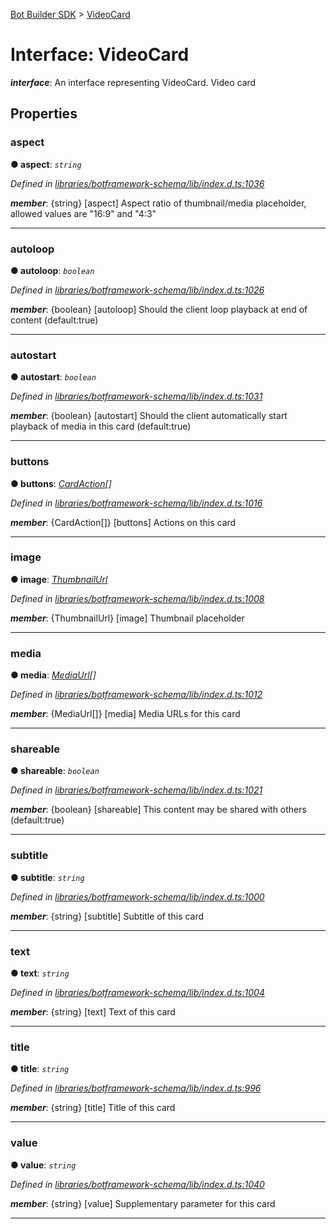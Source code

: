 [Bot Builder SDK](../README.md) > [VideoCard](../interfaces/botbuilder.videocard.md)



# Interface: VideoCard

*__interface__*: An interface representing VideoCard. Video card



## Properties
<a id="aspect"></a>

###  aspect

**●  aspect**:  *`string`* 

*Defined in [libraries/botframework-schema/lib/index.d.ts:1036](https://github.com/Microsoft/botbuilder-js/blob/ce808e0/libraries/botframework-schema/lib/index.d.ts#L1036)*


*__member__*: {string} [aspect] Aspect ratio of thumbnail/media placeholder, allowed values are "16:9" and "4:3"





___

<a id="autoloop"></a>

###  autoloop

**●  autoloop**:  *`boolean`* 

*Defined in [libraries/botframework-schema/lib/index.d.ts:1026](https://github.com/Microsoft/botbuilder-js/blob/ce808e0/libraries/botframework-schema/lib/index.d.ts#L1026)*


*__member__*: {boolean} [autoloop] Should the client loop playback at end of content (default:true)





___

<a id="autostart"></a>

###  autostart

**●  autostart**:  *`boolean`* 

*Defined in [libraries/botframework-schema/lib/index.d.ts:1031](https://github.com/Microsoft/botbuilder-js/blob/ce808e0/libraries/botframework-schema/lib/index.d.ts#L1031)*


*__member__*: {boolean} [autostart] Should the client automatically start playback of media in this card (default:true)





___

<a id="buttons"></a>

###  buttons

**●  buttons**:  *[CardAction](botbuilder.cardaction.md)[]* 

*Defined in [libraries/botframework-schema/lib/index.d.ts:1016](https://github.com/Microsoft/botbuilder-js/blob/ce808e0/libraries/botframework-schema/lib/index.d.ts#L1016)*


*__member__*: {CardAction[]} [buttons] Actions on this card





___

<a id="image"></a>

###  image

**●  image**:  *[ThumbnailUrl](botbuilder.thumbnailurl.md)* 

*Defined in [libraries/botframework-schema/lib/index.d.ts:1008](https://github.com/Microsoft/botbuilder-js/blob/ce808e0/libraries/botframework-schema/lib/index.d.ts#L1008)*


*__member__*: {ThumbnailUrl} [image] Thumbnail placeholder





___

<a id="media"></a>

###  media

**●  media**:  *[MediaUrl](botbuilder.mediaurl.md)[]* 

*Defined in [libraries/botframework-schema/lib/index.d.ts:1012](https://github.com/Microsoft/botbuilder-js/blob/ce808e0/libraries/botframework-schema/lib/index.d.ts#L1012)*


*__member__*: {MediaUrl[]} [media] Media URLs for this card





___

<a id="shareable"></a>

###  shareable

**●  shareable**:  *`boolean`* 

*Defined in [libraries/botframework-schema/lib/index.d.ts:1021](https://github.com/Microsoft/botbuilder-js/blob/ce808e0/libraries/botframework-schema/lib/index.d.ts#L1021)*


*__member__*: {boolean} [shareable] This content may be shared with others (default:true)





___

<a id="subtitle"></a>

###  subtitle

**●  subtitle**:  *`string`* 

*Defined in [libraries/botframework-schema/lib/index.d.ts:1000](https://github.com/Microsoft/botbuilder-js/blob/ce808e0/libraries/botframework-schema/lib/index.d.ts#L1000)*


*__member__*: {string} [subtitle] Subtitle of this card





___

<a id="text"></a>

###  text

**●  text**:  *`string`* 

*Defined in [libraries/botframework-schema/lib/index.d.ts:1004](https://github.com/Microsoft/botbuilder-js/blob/ce808e0/libraries/botframework-schema/lib/index.d.ts#L1004)*


*__member__*: {string} [text] Text of this card





___

<a id="title"></a>

###  title

**●  title**:  *`string`* 

*Defined in [libraries/botframework-schema/lib/index.d.ts:996](https://github.com/Microsoft/botbuilder-js/blob/ce808e0/libraries/botframework-schema/lib/index.d.ts#L996)*


*__member__*: {string} [title] Title of this card





___

<a id="value"></a>

###  value

**●  value**:  *`string`* 

*Defined in [libraries/botframework-schema/lib/index.d.ts:1040](https://github.com/Microsoft/botbuilder-js/blob/ce808e0/libraries/botframework-schema/lib/index.d.ts#L1040)*


*__member__*: {string} [value] Supplementary parameter for this card





___


